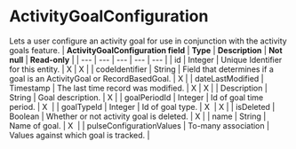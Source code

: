 
# ActivityGoalConfiguration

Lets a user configure an activity goal for use in conjunction with the activity goals feature.
| **ActivityGoalConfiguration field** | **Type** | **Description** | **Not null** | **Read-only** |
| --- | --- | --- | --- | --- |
| id | Integer | Unique Identifier for this entity. | X | X |
| codeIdentifier | String | Field that determines if a goal is an ActivityGoal or RecordBasedGoal. | X |
| dateLastModified | Timestamp | The last time record was modified. | X | X |
| Description | String | Goal description. | X |
| goalPeriodId | Integer | Id of goal time period. | X  |
| goalTypeId | Integer | Id of goal type. | X  | X |
| isDeleted | Boolean | Whether or not activity goal is deleted. | X |
| name | String | Name of goal. | X  |
| pulseConfigurationValues | To-many association | Values against which goal is tracked. |
